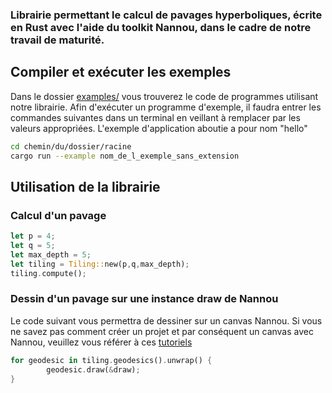 ### Librairie permettant le calcul de pavages hyperboliques, écrite en Rust avec l'aide du toolkit Nannou, dans le cadre de notre travail de maturité.
## Compiler et exécuter les exemples
Dans le dossier [examples/](examples/) vous trouverez le code de programmes utilisant notre librairie. Afin d'exécuter un programme d'exemple, il faudra entrer les commandes suivantes dans un terminal en veillant à remplacer par les valeurs appropriées. L'exemple d'application aboutie a pour nom "hello"
```sh
cd chemin/du/dossier/racine
cargo run --example nom_de_l_exemple_sans_extension
```
## Utilisation de la librairie
### Calcul d'un pavage
```rust
let p = 4;
let q = 5;
let max_depth = 5;
let tiling = Tiling::new(p,q,max_depth);
tiling.compute();
```
### Dessin d'un pavage sur une instance draw de Nannou
Le code suivant vous permettra de dessiner sur un canvas Nannou. Si vous ne savez pas comment créer un projet et par conséquent un canvas avec Nannou, veuillez vous référer à ces [tutoriels](https://guide.nannou.cc/tutorials)
```rust
for geodesic in tiling.geodesics().unwrap() {
        geodesic.draw(&draw);
}
```
